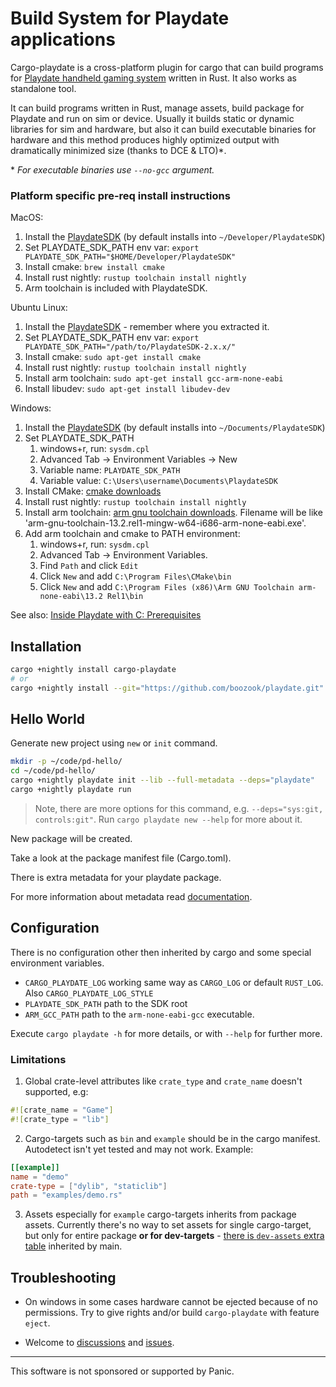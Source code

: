 # Build System for Playdate applications

Cargo-playdate is a cross-platform plugin for cargo that can build programs for [Playdate handheld gaming system](https://play.date) written in Rust. It also works as standalone tool.

It can build programs written in Rust, manage assets, build package for Playdate and run on sim or device.
Usually it builds static or dynamic libraries for sim and hardware,
but also it can build executable binaries for hardware and this method produces highly optimized output with dramatically minimized size (thanks to DCE & LTO)\*.

\* _For executable binaries use `--no-gcc` argument._

### Platform specific pre-req install instructions

MacOS:

1. Install the [PlaydateSDK](https://play.date/dev/) (by default installs into `~/Developer/PlaydateSDK`)
1. Set PLAYDATE_SDK_PATH env var: `export PLAYDATE_SDK_PATH="$HOME/Developer/PlaydateSDK"`
1. Install cmake: `brew install cmake`
1. Install rust nightly: `rustup toolchain install nightly`
1. Arm toolchain is included with PlaydateSDK.

Ubuntu Linux:
1. Install the [PlaydateSDK](https://play.date/dev/) - remember where you extracted it.
1. Set PLAYDATE_SDK_PATH env var: `export PLAYDATE_SDK_PATH="/path/to/PlaydateSDK-2.x.x/"`
1. Install cmake: `sudo apt-get install cmake`
1. Install rust nightly: `rustup toolchain install nightly`
1. Install arm toolchain: `sudo apt-get install gcc-arm-none-eabi`
1. Install libudev: `sudo apt-get install libudev-dev`

Windows:
1. Install the [PlaydateSDK](https://play.date/dev/) (by default installs into `~/Documents/PlaydateSDK`)
1. Set PLAYDATE_SDK_PATH
    1. windows+r, run: `sysdm.cpl`
    2. Advanced Tab -> Environment Variables -> New
    3. Variable name: `PLAYDATE_SDK_PATH`
    4. Variable value: `C:\Users\username\Documents\PlaydateSDK`
1. Install CMake: [cmake downloads](https://cmake.org/download/)
1. Install rust nightly: `rustup toolchain install nightly`
1. Install arm toolchain: [arm gnu toolchain downloads](https://developer.arm.com/downloads/-/arm-gnu-toolchain-downloads). Filename will be like 'arm-gnu-toolchain-13.2.rel1-mingw-w64-i686-arm-none-eabi.exe'.
1. Add arm toolchain and cmake to PATH environment:
    1. windows+r, run: `sysdm.cpl`
    2. Advanced Tab -> Environment Variables.
    3. Find `Path` and click `Edit`
    4. Click `New` and add `C:\Program Files\CMake\bin`
    4. Click `New` and add `C:\Program Files (x86)\Arm GNU Toolchain arm-none-eabi\13.2 Rel1\bin`


 <!-- TODO: Make gcc optional -->

See also: [Inside Playdate with C: Prerequisites](https://sdk.play.date/Inside%20Playdate%20with%20C.html#_prerequisites)

## Installation

```bash
cargo +nightly install cargo-playdate
# or
cargo +nightly install --git="https://github.com/boozook/playdate.git" --bin=cargo-playdate
```


## Hello World

Generate new project using `new` or `init` command.

```bash
mkdir -p ~/code/pd-hello/
cd ~/code/pd-hello/
cargo +nightly playdate init --lib --full-metadata --deps="playdate"
cargo +nightly playdate run
```

> Note, there are more options for this command, e.g. `--deps="sys:git, controls:git"`.
> Run `cargo playdate new --help` for more about it.

New package will be created.

Take a look at the package manifest file (Cargo.toml).

There is extra metadata for your playdate package.

For more information about metadata read [documentation][metadata-readme].

[metadata-readme]: https://github.com/boozook/playdate/blob/main/support/build/README.md#assets


<!--
## Crank(start) compatibility

TODO: Impl and describe compatibility with crank(start).
-->


## Configuration

There is no configuration other then inherited by cargo and some special environment variables.

- `CARGO_PLAYDATE_LOG` working same way as `CARGO_LOG` or default `RUST_LOG`. Also `CARGO_PLAYDATE_LOG_STYLE`
- `PLAYDATE_SDK_PATH` path to the SDK root
- `ARM_GCC_PATH` path to the `arm-none-eabi-gcc` executable.

Execute `cargo playdate -h` for more details, or with `--help` for further more.



### Limitations

1. Global crate-level attributes like `crate_type` and `crate_name` doesn't supported, e.g:
```rust
#![crate_name = "Game"]
#![crate_type = "lib"]
```

2. Cargo-targets such as `bin` and `example` should be in the cargo manifest. Autodetect isn't yet tested and may not work. Example:
```toml
[[example]]
name = "demo"
crate-type = ["dylib", "staticlib"]
path = "examples/demo.rs"
```


3. Assets especially for `example` cargo-targets inherits from package assets. Currently there's no way to set assets for single cargo-target, but only for entire package __or for dev-targets__ - [there is `dev-assets` extra table][dev-assets-doc] inherited by main.


[dev-assets-doc]: https://github.com/boozook/playdate/tree/main/support/build#dev-assets


## Troubleshooting

* On windows in some cases hardware cannot be ejected because of no permissions. Try to give rights and/or build `cargo-playdate` with feature `eject`.

* Welcome to [discussions](https://github.com/boozook/playdate/discussions) and [issues](https://github.com/boozook/playdate/issues).

- - -

This software is not sponsored or supported by Panic.
